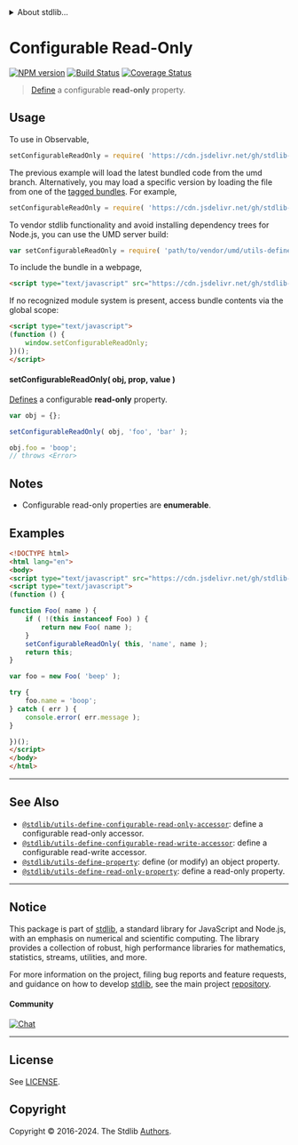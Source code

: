 <!--

@license Apache-2.0

Copyright (c) 2019 The Stdlib Authors.

Licensed under the Apache License, Version 2.0 (the "License");
you may not use this file except in compliance with the License.
You may obtain a copy of the License at

   http://www.apache.org/licenses/LICENSE-2.0

Unless required by applicable law or agreed to in writing, software
distributed under the License is distributed on an "AS IS" BASIS,
WITHOUT WARRANTIES OR CONDITIONS OF ANY KIND, either express or implied.
See the License for the specific language governing permissions and
limitations under the License.

-->


<details>
  <summary>
    About stdlib...
  </summary>
  <p>We believe in a future in which the web is a preferred environment for numerical computation. To help realize this future, we've built stdlib. stdlib is a standard library, with an emphasis on numerical and scientific computation, written in JavaScript (and C) for execution in browsers and in Node.js.</p>
  <p>The library is fully decomposable, being architected in such a way that you can swap out and mix and match APIs and functionality to cater to your exact preferences and use cases.</p>
  <p>When you use stdlib, you can be absolutely certain that you are using the most thorough, rigorous, well-written, studied, documented, tested, measured, and high-quality code out there.</p>
  <p>To join us in bringing numerical computing to the web, get started by checking us out on <a href="https://github.com/stdlib-js/stdlib">GitHub</a>, and please consider <a href="https://opencollective.com/stdlib">financially supporting stdlib</a>. We greatly appreciate your continued support!</p>
</details>

# Configurable Read-Only

[![NPM version][npm-image]][npm-url] [![Build Status][test-image]][test-url] [![Coverage Status][coverage-image]][coverage-url] <!-- [![dependencies][dependencies-image]][dependencies-url] -->

> [Define][@stdlib/utils/define-property] a configurable **read-only** property.



<section class="usage">

## Usage

To use in Observable,

```javascript
setConfigurableReadOnly = require( 'https://cdn.jsdelivr.net/gh/stdlib-js/utils-define-configurable-read-only-property@umd/browser.js' )
```
The previous example will load the latest bundled code from the umd branch. Alternatively, you may load a specific version by loading the file from one of the [tagged bundles](https://github.com/stdlib-js/utils-define-configurable-read-only-property/tags). For example,

```javascript
setConfigurableReadOnly = require( 'https://cdn.jsdelivr.net/gh/stdlib-js/utils-define-configurable-read-only-property@v0.2.1-umd/browser.js' )
```

To vendor stdlib functionality and avoid installing dependency trees for Node.js, you can use the UMD server build:

```javascript
var setConfigurableReadOnly = require( 'path/to/vendor/umd/utils-define-configurable-read-only-property/index.js' )
```

To include the bundle in a webpage,

```html
<script type="text/javascript" src="https://cdn.jsdelivr.net/gh/stdlib-js/utils-define-configurable-read-only-property@umd/browser.js"></script>
```

If no recognized module system is present, access bundle contents via the global scope:

```html
<script type="text/javascript">
(function () {
    window.setConfigurableReadOnly;
})();
</script>
```

#### setConfigurableReadOnly( obj, prop, value )

[Defines][@stdlib/utils/define-property] a configurable **read-only** property.

<!-- run throws: true -->

```javascript
var obj = {};

setConfigurableReadOnly( obj, 'foo', 'bar' );

obj.foo = 'boop';
// throws <Error>
```

</section>

<!-- /.usage -->

<section class="notes">

## Notes

-   Configurable read-only properties are **enumerable**.

</section>

<!-- /.notes -->

<section class="examples">

## Examples

<!-- eslint no-undef: "error" -->

```html
<!DOCTYPE html>
<html lang="en">
<body>
<script type="text/javascript" src="https://cdn.jsdelivr.net/gh/stdlib-js/utils-define-configurable-read-only-property@umd/browser.js"></script>
<script type="text/javascript">
(function () {

function Foo( name ) {
    if ( !(this instanceof Foo) ) {
        return new Foo( name );
    }
    setConfigurableReadOnly( this, 'name', name );
    return this;
}

var foo = new Foo( 'beep' );

try {
    foo.name = 'boop';
} catch ( err ) {
    console.error( err.message );
}

})();
</script>
</body>
</html>
```

</section>

<!-- /.examples -->

<!-- Section for related `stdlib` packages. Do not manually edit this section, as it is automatically populated. -->

<section class="related">

* * *

## See Also

-   <span class="package-name">[`@stdlib/utils-define-configurable-read-only-accessor`][@stdlib/utils/define-configurable-read-only-accessor]</span><span class="delimiter">: </span><span class="description">define a configurable read-only accessor.</span>
-   <span class="package-name">[`@stdlib/utils-define-configurable-read-write-accessor`][@stdlib/utils/define-configurable-read-write-accessor]</span><span class="delimiter">: </span><span class="description">define a configurable read-write accessor.</span>
-   <span class="package-name">[`@stdlib/utils-define-property`][@stdlib/utils/define-property]</span><span class="delimiter">: </span><span class="description">define (or modify) an object property.</span>
-   <span class="package-name">[`@stdlib/utils-define-read-only-property`][@stdlib/utils/define-read-only-property]</span><span class="delimiter">: </span><span class="description">define a read-only property.</span>

</section>

<!-- /.related -->

<!-- Section for all links. Make sure to keep an empty line after the `section` element and another before the `/section` close. -->


<section class="main-repo" >

* * *

## Notice

This package is part of [stdlib][stdlib], a standard library for JavaScript and Node.js, with an emphasis on numerical and scientific computing. The library provides a collection of robust, high performance libraries for mathematics, statistics, streams, utilities, and more.

For more information on the project, filing bug reports and feature requests, and guidance on how to develop [stdlib][stdlib], see the main project [repository][stdlib].

#### Community

[![Chat][chat-image]][chat-url]

---

## License

See [LICENSE][stdlib-license].


## Copyright

Copyright &copy; 2016-2024. The Stdlib [Authors][stdlib-authors].

</section>

<!-- /.stdlib -->

<!-- Section for all links. Make sure to keep an empty line after the `section` element and another before the `/section` close. -->

<section class="links">

[npm-image]: http://img.shields.io/npm/v/@stdlib/utils-define-configurable-read-only-property.svg
[npm-url]: https://npmjs.org/package/@stdlib/utils-define-configurable-read-only-property

[test-image]: https://github.com/stdlib-js/utils-define-configurable-read-only-property/actions/workflows/test.yml/badge.svg?branch=v0.2.1
[test-url]: https://github.com/stdlib-js/utils-define-configurable-read-only-property/actions/workflows/test.yml?query=branch:v0.2.1

[coverage-image]: https://img.shields.io/codecov/c/github/stdlib-js/utils-define-configurable-read-only-property/main.svg
[coverage-url]: https://codecov.io/github/stdlib-js/utils-define-configurable-read-only-property?branch=main

<!--

[dependencies-image]: https://img.shields.io/david/stdlib-js/utils-define-configurable-read-only-property.svg
[dependencies-url]: https://david-dm.org/stdlib-js/utils-define-configurable-read-only-property/main

-->

[chat-image]: https://img.shields.io/gitter/room/stdlib-js/stdlib.svg
[chat-url]: https://app.gitter.im/#/room/#stdlib-js_stdlib:gitter.im

[stdlib]: https://github.com/stdlib-js/stdlib

[stdlib-authors]: https://github.com/stdlib-js/stdlib/graphs/contributors

[umd]: https://github.com/umdjs/umd
[es-module]: https://developer.mozilla.org/en-US/docs/Web/JavaScript/Guide/Modules

[deno-url]: https://github.com/stdlib-js/utils-define-configurable-read-only-property/tree/deno
[deno-readme]: https://github.com/stdlib-js/utils-define-configurable-read-only-property/blob/deno/README.md
[umd-url]: https://github.com/stdlib-js/utils-define-configurable-read-only-property/tree/umd
[umd-readme]: https://github.com/stdlib-js/utils-define-configurable-read-only-property/blob/umd/README.md
[esm-url]: https://github.com/stdlib-js/utils-define-configurable-read-only-property/tree/esm
[esm-readme]: https://github.com/stdlib-js/utils-define-configurable-read-only-property/blob/esm/README.md
[branches-url]: https://github.com/stdlib-js/utils-define-configurable-read-only-property/blob/main/branches.md

[stdlib-license]: https://raw.githubusercontent.com/stdlib-js/utils-define-configurable-read-only-property/main/LICENSE

<!-- <related-links> -->

[@stdlib/utils/define-configurable-read-only-accessor]: https://github.com/stdlib-js/utils-define-configurable-read-only-accessor/tree/umd

[@stdlib/utils/define-configurable-read-write-accessor]: https://github.com/stdlib-js/utils-define-configurable-read-write-accessor/tree/umd

[@stdlib/utils/define-property]: https://github.com/stdlib-js/utils-define-property/tree/umd

[@stdlib/utils/define-read-only-property]: https://github.com/stdlib-js/utils-define-read-only-property/tree/umd

<!-- </related-links> -->

</section>

<!-- /.links -->
